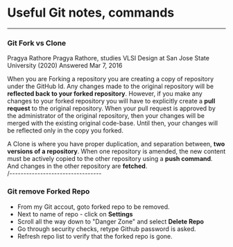 # Useful Git notes, commands

--------------------------------
### Git Fork vs Clone
Pragya Rathore
Pragya Rathore, studies VLSI Design at San Jose State University (2020)
Answered Mar 7, 2016

When you are Forking a repository you are creating a copy of repository under the GitHub Id. Any changes made to the original repository will be **reflected back to your forked repository**. However, if you make any changes to your forked repository you will have to explicitly create a **pull request** to the original repository. When your pull request is approved by the administrator of the original repository, then your changes will be merged with the existing original code-base. Until then, your changes will be reflected only in the copy you forked.

A Clone is where you have proper duplication, and separation between, **two versions of a repository**. When one repository is amended, the new content must be actively copied to the other repository using a **push command**. And changes in the other repository are **fetched**.  
/---------------------------------  

### Git remove Forked Repo
 - From my Git accout, goto forked repo to be removed.
 - Next to name of repo - click on **Settings**
 - Scroll all the way down to "Danger Zone" and select **Delete Repo**
 - Go through security checks, retype Github password is asked.
 - Refresh repo list to verify that the forked repo is gone.
 
